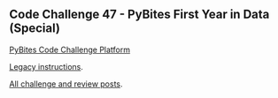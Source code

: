 ## Code Challenge 47 - PyBites First Year in Data (Special)

[PyBites Code Challenge Platform](https://codechalleng.es)

[Legacy instructions](https://github.com/pybites/challenges/blob/master/INSTALL.md).

[All challenge and review posts](http://pybit.es/pages/challenges.html).
